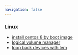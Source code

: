 ```yaml
---
navigation: false
---
```


### Linux

* [install centos 8 by boot image](install.centos.8.by.boot.image)
* [logical volume manager](logical.volume.manager)
* [loop back devices with lvm](loop.back.devices.with.lvm)
